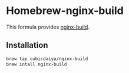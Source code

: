 # Homebrew-nginx-build

This formula provides [nginx-build](https://github.com/cubicdaiya/nginx-build).

## Installation

```bash
brew tap cubicdaiya/nginx-build
brew intall nginx-build
```
